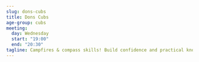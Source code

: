 ```yaml
---
slug: dons-cubs
title: Dons Cubs
age-group: cubs
meeting:
  day: Wednesday
  start: "19:00"
  end: "20:30"
tagline: Campfires & compass skills! Build confidence and practical knowledge in Cub Scouts.
---
```


